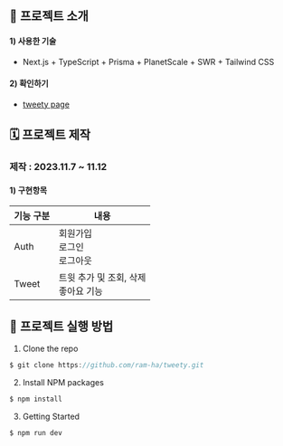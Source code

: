 ## 🚀 프로젝트 소개

#### 1) 사용한 기술

-   Next.js + TypeScript + Prisma + PlanetScale + SWR + Tailwind CSS

#### 2) 확인하기

-   [tweety page](https://tweety-one.vercel.app)<br/>

## 🗓️ 프로젝트 제작

### 제작 : 2023.11.7 ~ 11.12

#### 1) 구현항목

| 기능 구분 | 내용                                    |
| --------- | --------------------------------------- |
| Auth      | 회원가입<br/>로그인<br/>로그아웃        |
| Tweet     | 트윗 추가 및 조회, 삭제<br/>좋아요 기능 |

## 📌 프로젝트 실행 방법

1. Clone the repo

```javascript
$ git clone https://github.com/ram-ha/tweety.git
```

2. Install NPM packages

```javascript
$ npm install
```

3. Getting Started

```javascript
$ npm run dev
```

<br/>

